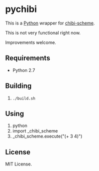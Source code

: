 pychibi
=======

This is a [Python](https://www.python.org/) wrapper for [chibi-scheme](https://code.google.com/p/chibi-scheme/).

This is not very functional right now. 

Improvements welcome.


Requirements
------------

* Python 2.7


Building
--------

1. `./build.sh`


Using
-----

1. python
1. import _chibi_scheme
1. _chibi_scheme.execute("(+ 3 4)")



License
-------

MIT License.


